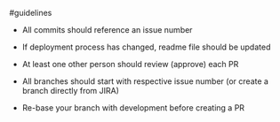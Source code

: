 #guidelines

* All commits should reference an issue number

* If deployment process has changed, readme file should be updated

* At least one other person should review (approve) each PR

* All branches should start with respective issue number (or create a branch directly from JIRA)

* Re-base your branch with development before creating a PR
